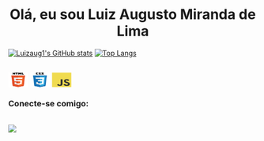 <h1 align="center">Olá, eu sou Luiz Augusto Miranda de Lima</h1>

[![Luizaug1's GitHub stats](https://github-readme-stats.vercel.app/api?username=Luizaug1&show_icons=true&theme=radical&rank_icon=github)](https://github.com/Luizaug1/github-readme-stats)
[![Top Langs](https://github-readme-stats.vercel.app/api/top-langs/?username=Luizaug1&layout=compact&theme=radical)](https://github.com/Luizaug1/github-readme-stats)

<div style="display: inline_block"><br>
    <img align="center" alt="Icon-Oracle" width="40" height="30" src="https://raw.githubusercontent.com/devicons/devicon/master/icons/html5/html5-original-wordmark.svg"/> 
    <img align="center" alt="Icon-Python" width="40" height="30" src="https://raw.githubusercontent.com/devicons/devicon/master/icons/css3/css3-original-wordmark.svg"/>
    <img align="center" alt="Icon-SQLite" width="40" height="30" src="https://raw.githubusercontent.com/devicons/devicon/master/icons/javascript/javascript-original.svg"/>
</div>

<h3 align="left">Conecte-se comigo:</h3>
<div style="display: inline_block"><br>
    <a href="https://www.linkedin.com/in/luiz-augusto-dev/" target="_blank"><img src="https://img.shields.io/badge/-LinkedIn-%230077B5?style=for-the-badge&logo=linkedin&logoColor=white" target="_blank"></a>
</div>
